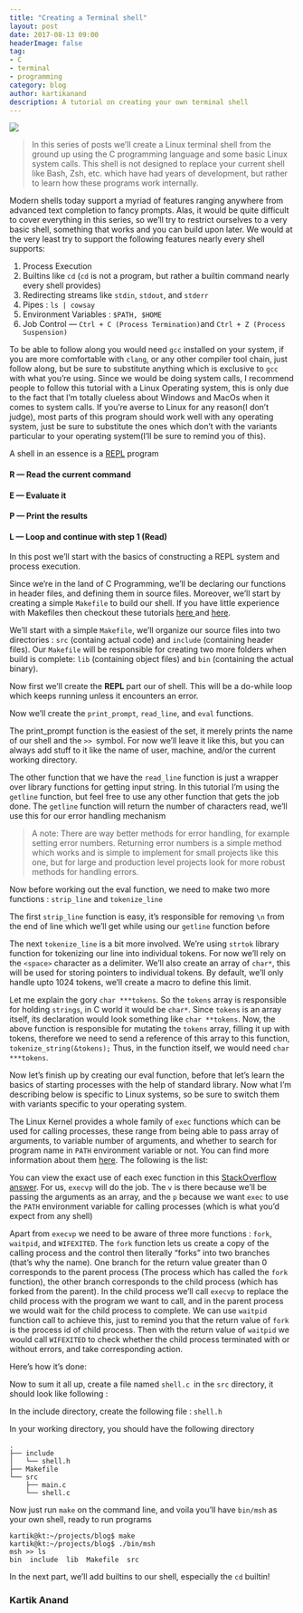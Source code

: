 ```yaml
---
title: "Creating a Terminal shell"
layout: post
date: 2017-08-13 09:00
headerImage: false
tag:
- C
- terminal
- programming
category: blog
author: kartikanand
description: A tutorial on creating your own terminal shell
---
```


![](https://cdn-images-1.medium.com/max/1600/1*sQGleKlz2vkP07p_IhRV2g.png)

> In this series of posts we’ll create a Linux terminal shell from the ground up
> using the C programming language and some basic Linux system calls. This shell
is not designed to replace your current shell like Bash, Zsh, etc. which have
had years of development, but rather to learn how these programs work
internally.

Modern shells today support a myriad of features ranging anywhere from advanced
text completion to fancy prompts. Alas, it would be quite difficult to cover
everything in this series, so we’ll try to restrict ourselves to a very basic
shell, something that works and you can build upon later. We would at the very
least try to support the following features nearly every shell supports:

1.  Process Execution
2.  Builtins like `cd` (`cd` is not a program, but rather a builtin command nearly
every shell provides)
3.  Redirecting streams like `stdin`, `stdout`, and `stderr`
4.  Pipes : `ls | cowsay`
5.  Environment Variables : `$PATH, $HOME`
6.  Job Control — `Ctrl + C (Process Termination)`and `Ctrl + Z (Process
Suspension)`

To be able to follow along you would need `gcc` installed on your system, if you
are more comfortable with `clang`, or any other compiler tool chain, just follow
along, but be sure to substitute anything which is exclusive to `gcc` with what
you’re using. Since we would be doing system calls, I recommend people to follow
this tutorial with a Linux Operating system, this is only due to the fact that
I’m totally clueless about Windows and MacOs when it comes to system calls. If
you’re averse to Linux for any reason(I don’t judge), most parts of this program
should work well with any operating system, just be sure to substitute the ones
which don’t with the variants particular to your operating system(I’ll be sure
to remind you of this).

A shell in an essence is a
[REPL](https://en.wikipedia.org/wiki/Readâevalâprint_loop) program

#### R — Read the current command

#### E — Evaluate it

#### P — Print the results

#### L — Loop and continue with step 1 (Read)

In this post we’ll start with the basics of constructing a REPL system and
process execution.

Since we’re in the land of C Programming, we’ll be declaring our functions in
header files, and defining them in source files. Moreover, we’ll start by
creating a simple `Makefile` to build our shell. If you have little experience
with Makefiles then checkout these tutorials [here
](http://www.cs.colby.edu/maxwell/courses/tutorials/maketutor/)and
[here](https://www.cs.umd.edu/class/fall2002/cmsc214/Tutorial/makefile.html).

We’ll start with a simple `Makefile`, we’ll organize our source files into two
directories : `src` (containg actual code) and `include` (containing header
files). Our `Makefile` will be responsible for creating two more folders when
build is complete: `lib` (containing object files) and `bin` (containing the
actual binary).

<script src="https://gist.github.com/kartikanand/cf587ce752824d8ae68e375150ec7b84.js"></script>

Now first we’ll create the **REPL** part our of shell. This will be a do-while
loop which keeps running unless it encounters an error.

<script src="https://gist.github.com/kartikanand/4bc1750dbf5f6f6ed2db67217d53ae39.js"></script>

Now we’ll create the `print_prompt`, `read_line`, and `eval` functions.

The print_prompt function is the easiest of the set, it merely prints the name
of our shell and the `>> `symbol. For now we’ll leave it like this, but you can
always add stuff to it like the name of user, machine, and/or the current
working directory.

<script src="https://gist.github.com/kartikanand/d984f0c4f5a8e001d9a35797f77c449a.js"></script>

The other function that we have the `read_line` function is just a wrapper over
library functions for getting input string. In this tutorial I’m using the
`getline` function, but feel free to use any other function that gets the job
done. The `getline` function will return the number of characters read, we’ll
use this for our error handling mechanism

> A note: There are way better methods for error handling, for example setting
> error numbers. Returning error numbers is a simple method which works and is
simple to implement for small projects like this one, but for large and
production level projects look for more robust methods for handling errors.

<script src="https://gist.github.com/kartikanand/ef76069ef0eaab98f4dcdfe2423bd967.js"></script>

Now before working out the eval function, we need to make two more functions :
`strip_line` and `tokenize_line`

The first `strip_line` function is easy, it’s responsible for removing `\n` from
the end of line which we’ll get while using our `getline` function before

<script src="https://gist.github.com/kartikanand/2e3b748a068dd62c1fa40d23214a2ebb.js"></script>

The next `tokenize_line` is a bit more involved. We’re using `strtok` library
function for tokenizing our line into individual tokens. For now we’ll rely on
the `<space>` character as a delimiter. We’ll also create an array of `char*`,
this will be used for storing pointers to individual tokens. By default, we’ll
only handle upto 1024 tokens, we’ll create a macro to define this limit.

<script src="https://gist.github.com/kartikanand/ef6c2adae9be7c3475f9b97429728005.js"></script>

Let me explain the gory `char ***tokens`. So the `tokens` array is responsible
for holding `strings`, in C world it would be `char*`. Since `tokens` is an
array itself, its declaration would look something like `char **tokens`. Now,
the above function is responsible for mutating the `tokens` array, filling it up
with tokens, therefore we need to send a reference of this array to this
function, `tokenize_string(&tokens);` Thus, in the function itself, we would
need `char ***tokens`.

Now let’s finish up by creating our eval function, before that let’s learn the
basics of starting processes with the help of standard library. Now what I’m
describing below is specific to Linux systems, so be sure to switch them with
variants specific to your operating system.

The Linux Kernel provides a whole family of `exec` functions which can be used
for calling processes, these range from being able to pass array of arguments,
to variable number of arguments, and whether to search for program name in
`PATH` environment variable or not. You can find more information about them
[here](https://linux.die.net/man/3/execvp). The following is the list:


You can view the exact use of each exec function in this [StackOverflow
answer](https://stackoverflow.com/a/5769803). For us, `execvp` will do the job.
The `v` is there because we’ll be passing the arguments as an array, and the `p`
because we want `exec` to use the `PATH` environment variable for calling
processes (which is what you’d expect from any shell)

Apart from `execvp` we need to be aware of three more functions : `fork`,
`waitpid`, and `WIFEXITED`. The `fork` function lets us create a copy of the
calling process and the control then literally “forks” into two branches (that’s
why the name). One branch for the return value greater than 0 corresponds to the
parent process (The process which has called the `fork` function), the other
branch corresponds to the child process (which has forked from the parent). In
the child process we’ll call `execvp` to replace the child process with the
program we want to call, and in the parent process we would wait for the child
process to complete. We can use `waitpid` function call to achieve this, just to
remind you that the return value of `fork` is the process id of child process.
Then with the return value of `waitpid` we would call `WIFEXITED` to check
whether the child process terminated with or without errors, and take
corresponding action.

Here’s how it’s done:

<script src="https://gist.github.com/kartikanand/63453355d30771084219f68f25c7fe99.js"></script>

Now to sum it all up, create a file named `shell.c `in the `src` directory, it
should look like following :

<script src="https://gist.github.com/kartikanand/280730ba83c31e0aaf03d34116fda3ed.js"></script>

In the include directory, create the following file : `shell.h`

<script src="https://gist.github.com/kartikanand/23b381fa5c93ee82c0bf46e2ed31d090.js"></script>

In your working directory, you should have the following directory

    .
    ├── include
    │   └── shell.h
    ├── Makefile
    └── src
        ├── main.c
        └── shell.c

Now just run `make` on the command line, and voila you’ll have `bin/msh` as your
own shell, ready to run programs

    kartik@kt:~/projects/blog$ make
    kartik@kt:~/projects/blog$ ./bin/msh
    msh >> ls
    bin  include  lib  Makefile  src

In the next part, we’ll add builtins to our shell, especially the `cd` builtin!

### Kartik Anand
